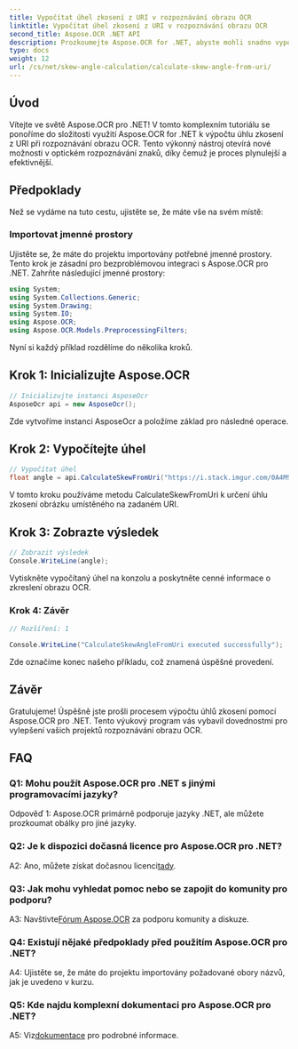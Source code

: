 ```yaml
---
title: Vypočítat úhel zkosení z URI v rozpoznávání obrazu OCR
linktitle: Vypočítat úhel zkosení z URI v rozpoznávání obrazu OCR
second_title: Aspose.OCR .NET API
description: Prozkoumejte Aspose.OCR for .NET, abyste mohli snadno vypočítat úhly zkosení při rozpoznávání obrazu OCR. Vylepšete své projekty s přesností a efektivitou.
type: docs
weight: 12
url: /cs/net/skew-angle-calculation/calculate-skew-angle-from-uri/
---
```

## Úvod

Vítejte ve světě Aspose.OCR pro .NET! V tomto komplexním tutoriálu se ponoříme do složitosti využití Aspose.OCR for .NET k výpočtu úhlu zkosení z URI při rozpoznávání obrazu OCR. Tento výkonný nástroj otevírá nové možnosti v optickém rozpoznávání znaků, díky čemuž je proces plynulejší a efektivnější.

## Předpoklady

Než se vydáme na tuto cestu, ujistěte se, že máte vše na svém místě:

### Importovat jmenné prostory

Ujistěte se, že máte do projektu importovány potřebné jmenné prostory. Tento krok je zásadní pro bezproblémovou integraci s Aspose.OCR pro .NET. Zahrňte následující jmenné prostory:

```csharp
using System;
using System.Collections.Generic;
using System.Drawing;
using System.IO;
using Aspose.OCR;
using Aspose.OCR.Models.PreprocessingFilters;
```

Nyní si každý příklad rozdělíme do několika kroků.

## Krok 1: Inicializujte Aspose.OCR

```csharp
// Inicializujte instanci AsposeOcr
AsposeOcr api = new AsposeOcr();
```

Zde vytvoříme instanci AsposeOcr a položíme základ pro následné operace.

## Krok 2: Vypočítejte úhel

```csharp
// Vypočítat úhel
float angle = api.CalculateSkewFromUri("https://i.stack.imgur.com/0A4M9.png");
```

V tomto kroku používáme metodu CalculateSkewFromUri k určení úhlu zkosení obrázku umístěného na zadaném URI.

## Krok 3: Zobrazte výsledek

```csharp
// Zobrazit výsledek
Console.WriteLine(angle);
```

Vytiskněte vypočítaný úhel na konzolu a poskytněte cenné informace o zkreslení obrazu OCR.

### Krok 4: Závěr

```csharp
// Rozšíření: 1

Console.WriteLine("CalculateSkewAngleFromUri executed successfully");
```

Zde označíme konec našeho příkladu, což znamená úspěšné provedení.

## Závěr

Gratulujeme! Úspěšně jste prošli procesem výpočtu úhlů zkosení pomocí Aspose.OCR pro .NET. Tento výukový program vás vybavil dovednostmi pro vylepšení vašich projektů rozpoznávání obrazu OCR.

## FAQ

### Q1: Mohu použít Aspose.OCR pro .NET s jinými programovacími jazyky?

Odpověď 1: Aspose.OCR primárně podporuje jazyky .NET, ale můžete prozkoumat obálky pro jiné jazyky.

### Q2: Je k dispozici dočasná licence pro Aspose.OCR pro .NET?

 A2: Ano, můžete získat dočasnou licenci[tady](https://purchase.aspose.com/temporary-license/).

### Q3: Jak mohu vyhledat pomoc nebo se zapojit do komunity pro podporu?

 A3: Navštivte[Fórum Aspose.OCR](https://forum.aspose.com/c/ocr/16) za podporu komunity a diskuze.

### Q4: Existují nějaké předpoklady před použitím Aspose.OCR pro .NET?

A4: Ujistěte se, že máte do projektu importovány požadované obory názvů, jak je uvedeno v kurzu.

### Q5: Kde najdu komplexní dokumentaci pro Aspose.OCR pro .NET?

 A5: Viz[dokumentace](https://reference.aspose.com/ocr/net/) pro podrobné informace.